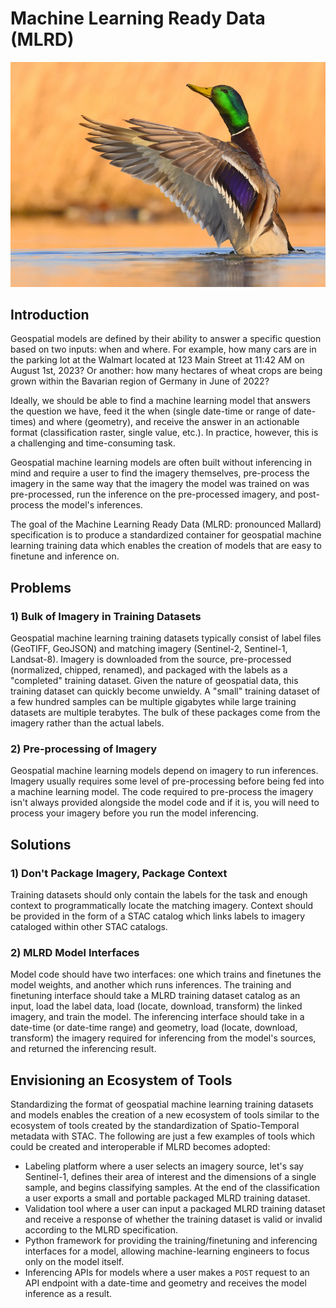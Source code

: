 # Machine Learning Ready Data (MLRD)

![A Mallard in the water](mallard.jpg)

## Introduction

Geospatial models are defined by their ability to answer a specific question based on two inputs: when and where. For example, how many cars are in the parking lot at the Walmart located at 123 Main Street at 11:42 AM on August 1st, 2023? Or another: how many hectares of wheat crops are being grown within the Bavarian region of Germany in June of 2022?

Ideally, we should be able to find a machine learning model that answers the question we have, feed it the when (single date-time or range of date-times) and where (geometry), and receive the answer in an actionable format (classification raster, single value, etc.). In practice, however, this is a challenging and time-consuming task. 

Geospatial machine learning models are often built without inferencing in mind and require a user to find the imagery themselves, pre-process the imagery in the same way that the imagery the model was trained on was pre-processed, run the inference on the pre-processed imagery, and post-process the model's inferences.

The goal of the Machine Learning Ready Data (MLRD: pronounced Mallard) specification is to produce a standardized container for geospatial machine learning training data which enables the creation of models that are easy to finetune and inference on.


## Problems

### 1) Bulk of Imagery in Training Datasets

Geospatial machine learning training datasets typically consist of label files (GeoTIFF, GeoJSON) and matching imagery (Sentinel-2, Sentinel-1, Landsat-8). Imagery is downloaded from the source, pre-processed (normalized, chipped, renamed), and packaged with the labels as a "completed" training dataset. Given the nature of geospatial data, this training dataset can quickly become unwieldy. A "small" training dataset of a few hundred samples can be multiple gigabytes while large training datasets are multiple terabytes. The bulk of these packages come from the imagery rather than the actual labels.

### 2) Pre-processing of Imagery

Geospatial machine learning models depend on imagery to run inferences. Imagery usually requires some level of pre-processing before being fed into a machine learning model. The code required to pre-process the imagery isn't always provided alongside the model code and if it is,  you will need to process your imagery before you run the model inferencing.


## Solutions

### 1) Don't Package Imagery, Package Context

Training datasets should only contain the labels for the task and enough context to programmatically locate the matching imagery. Context should be provided in the form of a STAC catalog which links labels to imagery cataloged within other STAC catalogs.

### 2) MLRD Model Interfaces

Model code should have two interfaces: one which trains and finetunes the model weights, and another which runs inferences. The training and finetuning interface should take a MLRD training dataset catalog as an input, load the label data, load (locate, download, transform) the linked imagery, and train the model. The inferencing interface should take in a date-time (or date-time range) and geometry, load (locate, download, transform) the imagery required for inferencing from the model's sources, and returned the inferencing result.

## Envisioning an Ecosystem of Tools

Standardizing the format of geospatial machine learning training datasets and models enables the creation of a new ecosystem of tools similar to the ecosystem of tools created by the standardization of Spatio-Temporal metadata with STAC. The following are just a few examples of tools which could be created and interoperable if MLRD becomes adopted:

* Labeling platform where a user selects an imagery source, let's say Sentinel-1, defines their area of interest and the dimensions of a single sample, and begins classifying samples. At the end of the classification a user exports a small and portable packaged MLRD training dataset.
* Validation tool where a user can input a packaged MLRD training dataset and receive a response of whether the training dataset is valid or invalid according to the MLRD specification.
* Python framework for providing the training/finetuning and inferencing interfaces for a model, allowing machine-learning engineers to focus only on the model itself.
* Inferencing APIs for models where a user makes a `POST` request to an API endpoint with a date-time and geometry and receives the model inference as a result.
